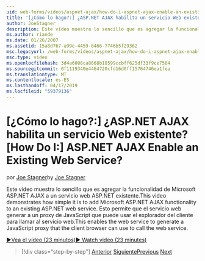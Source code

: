 ```yaml
---
uid: web-forms/videos/aspnet-ajax/how-do-i-aspnet-ajax-enable-an-existing-web-service
title: '[¿Cómo lo hago?:] ¿ASP.NET AJAX habilita un servicio Web existente? | Microsoft Docs'
author: JoeStagner
description: Este vídeo muestra lo sencillo que es agregar la funcionalidad de Microsoft ASP.NET AJAX a un servicio web ASP.NET existente. Esto permite al servicio web gene...
ms.author: riande
ms.date: 01/26/2007
ms.assetid: 15a8d767-a99e-4459-8466-7746b5f29362
msc.legacyurl: /web-forms/videos/aspnet-ajax/how-do-i-aspnet-ajax-enable-an-existing-web-service
msc.type: video
ms.openlocfilehash: 3d4a6008ca8668b18599ccbff625df33f9ce7504
ms.sourcegitcommit: 0f1119340e4464720cfd16d0ff15764746ea1fea
ms.translationtype: MT
ms.contentlocale: es-ES
ms.lasthandoff: 04/17/2019
ms.locfileid: "59379136"
---
```

# <a name="how-do-i-aspnet-ajax-enable-an-existing-web-service"></a><span data-ttu-id="17236-105">[¿Cómo lo hago?:] ¿ASP.NET AJAX habilita un servicio Web existente?</span><span class="sxs-lookup"><span data-stu-id="17236-105">[How Do I:] ASP.NET AJAX Enable an Existing Web Service?</span></span>

<span data-ttu-id="17236-106">por [Joe Stagner](https://github.com/JoeStagner)</span><span class="sxs-lookup"><span data-stu-id="17236-106">by [Joe Stagner](https://github.com/JoeStagner)</span></span>

<span data-ttu-id="17236-107">Este vídeo muestra lo sencillo que es agregar la funcionalidad de Microsoft ASP.NET AJAX a un servicio web ASP.NET existente.</span><span class="sxs-lookup"><span data-stu-id="17236-107">This video demonstrates how simple it is to add Microsoft ASP.NET AJAX functionality to an existing ASP.NET web service.</span></span> <span data-ttu-id="17236-108">Esto permite que el servicio web generar a un proxy de JavaScript que puede usar el explorador del cliente para llamar al servicio web.</span><span class="sxs-lookup"><span data-stu-id="17236-108">This enables the web service to generate a JavaScript proxy that the client browser can use to call the web service.</span></span>

[<span data-ttu-id="17236-109">&#9654;Vea el vídeo (23 minutos)</span><span class="sxs-lookup"><span data-stu-id="17236-109">&#9654; Watch video (23 minutes)</span></span>](https://channel9.msdn.com/Blogs/ASP-NET-Site-Videos/how-do-i-aspnet-ajax-enable-an-existing-web-service)

> [!div class="step-by-step"]
> <span data-ttu-id="17236-110">[Anterior](how-do-i-add-aspnet-ajax-features-to-an-existing-web-application.md)
> [Siguiente](how-do-i-use-the-aspnet-ajax-client-library-controls.md)</span><span class="sxs-lookup"><span data-stu-id="17236-110">[Previous](how-do-i-add-aspnet-ajax-features-to-an-existing-web-application.md)
[Next](how-do-i-use-the-aspnet-ajax-client-library-controls.md)</span></span>
